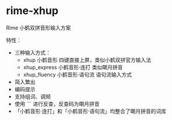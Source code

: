 # rime-xhup
Rime 小鹤双拼音形输入方案

特性：

- 三种输入方式：
  - xhup 小鹤音形
    四键直接上屏，类似小鹤双拼官方输入法
  - xhup\_express 小鹤音形·连打
    类似朙月拼音
  - xhup\_fluency 小鹤音形·语句流
    语句流输入方式
- 简入繁出
- 编码提示
- 支持组词、调频
- 使用 `\`` 进行反查，反查码为朙月拼音
- 「小鹤音形·连打」和「小鹤音形·语句流」均整合了朙月拼音的词库

